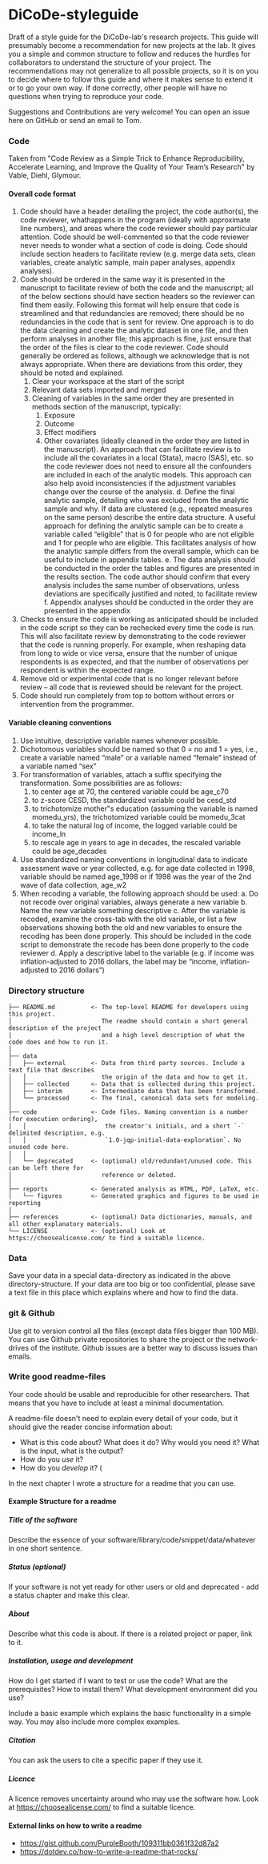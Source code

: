 # DiCoDe-styleguide

Draft of a style guide for the DiCoDe-lab's research projects.
This guide will presumably become a recommendation for new projects at the lab. 
It gives you a simple and common structure to follow and reduces the hurdles for collaborators to understand the structure of your project.
The recommendations may not generalize to all possible projects, so it is on you to decide where to follow this guide and where it makes sense to extend it or to go your own way.
If done correctly, other people will have no questions when trying to reproduce your code.

Suggestions and Contributions are very welcome! You can open an issue here on GitHub or send an email to Tom.


### Code

Taken from "Code Review as a Simple Trick to Enhance Reproducibility, Accelerate Learning, and Improve
the Quality of Your Team’s Research" by Vable, Diehl, Glymour.

#### Overall code format

1. Code should have a header detailing the project, the code author(s), the code reviewer, whathappens in the program (ideally with approximate line numbers), and areas where the code reviewer should pay particular attention. Code should be well-commented so that the code reviewer never needs to wonder what a section of code is doing. Code should include section headers to facilitate review (e.g. merge data sets, clean variables, create analytic sample, main paper analyses, appendix analyses).
2. Code should be ordered in the same way it is presented in the manuscript to facilitate review of both the code and the manuscript; all of the below sections should have section headers so the reviewer can find them easily. Following this format will help ensure that code is streamlined and that redundancies are removed; there should be no redundancies in the code that is sent for review. One approach is to do the data cleaning and create the analytic dataset in one file, and then perform analyses in another file; this approach is fine, just ensure that the order of the files is clear to the code reviewer. Code should generally be ordered as follows, although we acknowledge that is not always appropriate. When there are deviations from this order, they should be noted and explained.
    1. Clear your workspace at the start of the script
    2. Relevant data sets imported and merged
    3. Cleaning of variables in the same order they are presented in methods section of the manuscript, typically:
        1. Exposure
        2. Outcome
        3. Effect modifiers
        4. Other covariates (ideally cleaned in the order they are listed in the manuscript). An approach that can facilitate review is to include all the covariates in a local (Stata), macro (SAS), etc. so the code reviewer does not need to ensure all the confounders are included in each of the analytic models. This approach can also help avoid inconsistencies if the adjustment variables change over the course of the analysis. 
    d. Define the final analytic sample, detailing who was excluded from the analytic sample and why. If data are clustered (e.g., repeated measures on the same person) describe the entire data structure. A useful approach for defining the analytic sample can be to create a variable called “eligible” that is 0 for people who are not eligible and 1 for people who are eligible. This facilitates analysis of how the analytic sample differs from the overall sample, which can be useful to include in appendix tables. 
    e. The data analysis should be conducted in the order the tables and figures are presented in the results section. The code author should confirm that every analysis includes the same number of observations, unless deviations are specifically justified and noted, to facilitate review
    f. Appendix analyses should be conducted in the order they are presented in the appendix
3. Checks to ensure the code is working as anticipated should be included in the code script so they can be rechecked every time the code is run. This will also facilitate review by demonstrating to the code reviewer that the code is running properly. For example, when reshaping data from long to wide or vice versa, ensure that the number of unique respondents is as expected, and that the number of observations per respondent is within the expected range.
4. Remove old or experimental code that is no longer relevant before review – all code that is reviewed should be relevant for the project.
5. Code should run completely from top to bottom without errors or intervention from the programmer.


#### Variable cleaning conventions

1. Use intuitive, descriptive variable names whenever possible.
2. Dichotomous variables should be named so that 0 = no and 1 = yes, i.e., create a variable named “male” or a variable named “female” instead of a variable named “sex”
3. For transformation of variables, attach a suffix specifying the transformation. Some possibilities are as follows:
     1. to center age at 70, the centered variable could be age_c70
     2. to z-score CESD, the standardized variable could be cesd_std
     3. to trichotomize mother‟s education (assuming the variable is named momedu_yrs), the trichotomized variable could be momedu_3cat
     4. to take the natural log of income, the logged variable could be income_ln
     5. to rescale age in years to age in decades, the rescaled variable could be age_decades
4. Use standardized naming conventions in longitudinal data to indicate assessment wave or year collected, e.g. for age data collected in 1998, variable should be named age_1998 or if 1998 was the year of the 2nd wave of data collection, age_w2
5. When recoding a variable, the following approach should be used:
    a. Do not recode over original variables, always generate a new variable
    b. Name the new variable something descriptive
    c. After the variable is recoded, examine the cross-tab with the old variable, or list a few observations showing both the old and new variables to ensure the recoding has been done properly. This should be included in the code script to demonstrate the recode has been done properly to the code reviewer
    d. Apply a descriptive label to the variable (e.g. if income was inflation-adjusted to 2016 dollars, the label may be “income, inflation-adjusted to 2016 dollars”)
    

### Directory structure



    ├── README.md          <- The top-level README for developers using this project.
    │                         The readme should contain a short general description of the project
    │                         and a high level description of what the code does and how to run it.
    │                         
    ├── data
    │   ├── external       <- Data from third party sources. Include a text file that describes
    │   │                     the origin of the data and how to get it.
    │   ├── collected      <- Data that is collected during this project.
    │   ├── interim        <- Intermediate data that has been transformed.
    │   └── processed      <- The final, canonical data sets for modeling.
    │
    ├── code               <- Code files. Naming convention is a number (for execution ordering),
    │   │                      the creator's initials, and a short `-` delimited description, e.g.
    │   │                      `1.0-jqp-initial-data-exploration`. No unused code here.
    │   │
    │   └── deprecated     <- (optional) old/redundant/unused code. This can be left there for 
    │                         reference or deleted.
    │
    ├── reports            <- Generated analysis as HTML, PDF, LaTeX, etc.
    │   └── figures        <- Generated graphics and figures to be used in reporting
    │
    ├── references         <- (optional) Data dictionaries, manuals, and all other explanatory materials.
    └── LICENSE            <- (optional) Look at https://choosealicense.com/ to find a suitable licence.
    

    
### Data

Save your data in a special data-directory as indicated in the above directory-structure. If your data are too big or too confidential, please save a text file in this place which explains where and how to find the data.



### git & Github

Use git to version control all the files (except data files bigger than 100 MB).
You can use Github private repositories to share the project or the network-drives of the institute.
Github issues are a better way to discuss issues than emails.


### Write good readme-files

Your code should be usable and reproducible for other researchers.
That means that you have to include at least a minimal documentation.

A readme-file doesn't need to explain every detail of your code, but it should give the reader concise information about:
 * What is this code about? What does it do? Why would you need it? What is the input, what is the output?
 * How do you *use* it?
 * How do you *develop* it? (

In the next chapter I wrote a structure for a readme that you can use. 

 
#### Example Structure for a readme

##### Title of the software

Describe the essence of your software/library/code/snippet/data/whatever in one short sentence.

##### Status (optional)

If your software is not yet ready for other users or old and deprecated - add a status chapter and make this clear.

##### About

Describe what this code is about. If there is a related project or paper, link to it.

##### Installation, usage and development

How do I get started if I want to test or use the code?
What are the prerequisites? How to install them? What development environment did you use?

Include a basic example which explains the basic functionality in a simple way. You may also include more complex examples.

##### Citation

You can ask the users to cite a specific paper if they use it.

##### Licence

A licence removes uncertainty around who may use the software how.
Look at https://choosealicense.com/ to find a suitable licence.


#### External links on how to write a readme

 * https://gist.github.com/PurpleBooth/109311bb0361f32d87a2
 * https://dotdev.co/how-to-write-a-readme-that-rocks/
